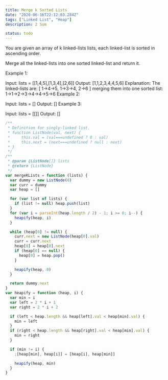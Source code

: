 ```yaml
---
title: Merge k Sorted Lists
date: "2020-06-16T22:12:03.284Z"
tags: ["Linked List", "Heap"]
description: 2 Sum

status: todo
---
```


You are given an array of k linked-lists lists, each linked-list is sorted in ascending order.

Merge all the linked-lists into one sorted linked-list and return it.

Example 1:

Input: lists = [[1,4,5],[1,3,4],[2,6]]
Output: [1,1,2,3,4,4,5,6]
Explanation: The linked-lists are:
[
1->4->5,
1->3->4,
2->6
]
merging them into one sorted list:
1->1->2->3->4->4->5->6
Example 2:

Input: lists = []
Output: []
Example 3:

Input: lists = [[]]
Output: []

```javascript
/**
 * Definition for singly-linked list.
 * function ListNode(val, next) {
 *     this.val = (val===undefined ? 0 : val)
 *     this.next = (next===undefined ? null : next)
 * }
 */
/**
 * @param {ListNode[]} lists
 * @return {ListNode}
 */
var mergeKLists = function (lists) {
  var dummy = new ListNode(0)
  var curr = dummy
  var heap = []

  for (var list of lists) {
    if (list != null) heap.push(list)
  }
  for (var i = parseInt(heap.length / 2) - 1; i >= 0; i--) {
    heapify(heap, i)
  }

  while (heap[0] != null) {
    curr.next = new ListNode(heap[0].val)
    curr = curr.next
    heap[0] = heap[0].next
    if (heap[0] == null) {
      heap[0] = heap.pop()
    }

    heapify(heap, 0)
  }

  return dummy.next
}
var heapify = function (heap, i) {
  var min = i
  var left = 2 * i + 1
  var right = 2 * i + 2

  if (left < heap.length && heap[left].val < heap[min].val) {
    min = left
  }
  if (right < heap.length && heap[right].val < heap[min].val) {
    min = right
  }

  if (min != i) {
    ;[heap[min], heap[i]] = [heap[i], heap[min]]

    heapify(heap, min)
  }
}
```
